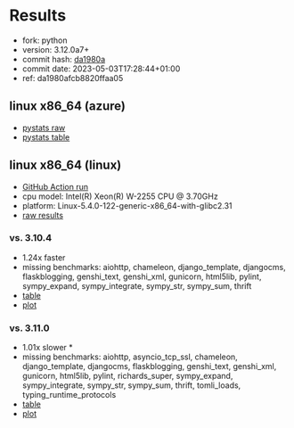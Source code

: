 # Results

- fork: python
- version: 3.12.0a7+
- commit hash: [da1980a](https://github.com/python/cpython/commit/da1980a)
- commit date: 2023-05-03T17:28:44+01:00
- ref: da1980afcb8820ffaa05

## linux x86_64 (azure)

- [pystats raw](bm-20230503-azure-x86_64-python-da1980afcb8820ffaa05-3.12.0a7%2B-da1980a-pystats.json)
- [pystats table](bm-20230503-azure-x86_64-python-da1980afcb8820ffaa05-3.12.0a7%2B-da1980a-pystats.md)

## linux x86_64 (linux)

- [GitHub Action run](https://github.com/faster-cpython/benchmarking/actions/runs/4879039553)
- cpu model: Intel(R) Xeon(R) W-2255 CPU @ 3.70GHz
- platform: Linux-5.4.0-122-generic-x86_64-with-glibc2.31
- [raw results](bm-20230503-linux-x86_64-python-da1980afcb8820ffaa05-3.12.0a7%2B-da1980a.json)

### vs. 3.10.4

- 1.24x faster
- missing benchmarks: aiohttp, chameleon, django_template, djangocms, flaskblogging, genshi_text, genshi_xml, gunicorn, html5lib, pylint, sympy_expand, sympy_integrate, sympy_str, sympy_sum, thrift
- [table](bm-20230503-linux-x86_64-python-da1980afcb8820ffaa05-3.12.0a7%2B-da1980a-vs-3.10.4.md)
- [plot](bm-20230503-linux-x86_64-python-da1980afcb8820ffaa05-3.12.0a7%2B-da1980a-vs-3.10.4.png)

### vs. 3.11.0

- 1.01x slower \*
- missing benchmarks: aiohttp, asyncio_tcp_ssl, chameleon, django_template, djangocms, flaskblogging, genshi_text, genshi_xml, gunicorn, html5lib, pylint, richards_super, sympy_expand, sympy_integrate, sympy_str, sympy_sum, thrift, tomli_loads, typing_runtime_protocols
- [table](bm-20230503-linux-x86_64-python-da1980afcb8820ffaa05-3.12.0a7%2B-da1980a-vs-3.11.0.md)
- [plot](bm-20230503-linux-x86_64-python-da1980afcb8820ffaa05-3.12.0a7%2B-da1980a-vs-3.11.0.png)

